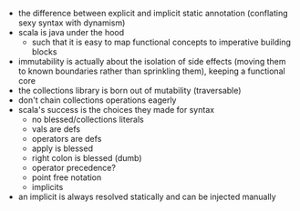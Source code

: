 * the difference between explicit and implicit static annotation (conflating sexy syntax with dynamism)
* scala is java under the hood
  * such that it is easy to map functional concepts to imperative building blocks
* immutability is actually about the isolation of side effects (moving them to known boundaries rather than sprinkling them), keeping a functional core
* the collections library is born out of mutability (traversable)
* don't chain collections operations eagerly
* scala's success is the choices they made for syntax
  * no blessed/collections literals
  * vals are defs
  * operators are defs
  * apply is blessed
  * right colon is blessed (dumb)
  * operator precedence?
  * point free notation
  * implicits
* an implicit is always resolved statically and can be injected manually
